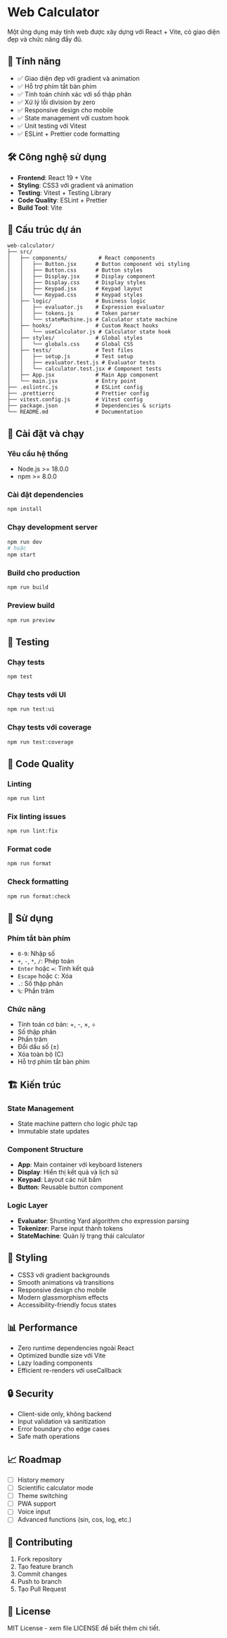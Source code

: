 # Web Calculator

Một ứng dụng máy tính web được xây dựng với React + Vite, có giao diện đẹp và chức năng đầy đủ.

## 🚀 Tính năng

- ✅ Giao diện đẹp với gradient và animation
- ✅ Hỗ trợ phím tắt bàn phím
- ✅ Tính toán chính xác với số thập phân
- ✅ Xử lý lỗi division by zero
- ✅ Responsive design cho mobile
- ✅ State management với custom hook
- ✅ Unit testing với Vitest
- ✅ ESLint + Prettier code formatting

## 🛠️ Công nghệ sử dụng

- **Frontend**: React 19 + Vite
- **Styling**: CSS3 với gradient và animation
- **Testing**: Vitest + Testing Library
- **Code Quality**: ESLint + Prettier
- **Build Tool**: Vite

## 📁 Cấu trúc dự án

```
web-calculator/
├── src/
│   ├── components/          # React components
│   │   ├── Button.jsx      # Button component với styling
│   │   ├── Button.css      # Button styles
│   │   ├── Display.jsx     # Display component
│   │   ├── Display.css     # Display styles
│   │   ├── Keypad.jsx      # Keypad layout
│   │   └── Keypad.css      # Keypad styles
│   ├── logic/              # Business logic
│   │   ├── evaluator.js    # Expression evaluator
│   │   ├── tokens.js       # Token parser
│   │   └── stateMachine.js # Calculator state machine
│   ├── hooks/              # Custom React hooks
│   │   └── useCalculator.js # Calculator state hook
│   ├── styles/             # Global styles
│   │   └── globals.css     # Global CSS
│   ├── tests/              # Test files
│   │   ├── setup.js        # Test setup
│   │   ├── evaluator.test.js # Evaluator tests
│   │   └── calculator.test.jsx # Component tests
│   ├── App.jsx             # Main App component
│   └── main.jsx            # Entry point
├── .eslintrc.js            # ESLint config
├── .prettierrc             # Prettier config
├── vitest.config.js        # Vitest config
├── package.json            # Dependencies & scripts
└── README.md               # Documentation
```

## 🚀 Cài đặt và chạy

### Yêu cầu hệ thống
- Node.js >= 18.0.0
- npm >= 8.0.0

### Cài đặt dependencies
```bash
npm install
```

### Chạy development server
```bash
npm run dev
# hoặc
npm start
```

### Build cho production
```bash
npm run build
```

### Preview build
```bash
npm run preview
```

## 🧪 Testing

### Chạy tests
```bash
npm test
```

### Chạy tests với UI
```bash
npm run test:ui
```

### Chạy tests với coverage
```bash
npm run test:coverage
```

## 🔧 Code Quality

### Linting
```bash
npm run lint
```

### Fix linting issues
```bash
npm run lint:fix
```

### Format code
```bash
npm run format
```

### Check formatting
```bash
npm run format:check
```

## 📱 Sử dụng

### Phím tắt bàn phím
- `0-9`: Nhập số
- `+`, `-`, `*`, `/`: Phép toán
- `Enter` hoặc `=`: Tính kết quả
- `Escape` hoặc `C`: Xóa
- `.`: Số thập phân
- `%`: Phần trăm

### Chức năng
- Tính toán cơ bản: +, -, ×, ÷
- Số thập phân
- Phần trăm
- Đổi dấu số (±)
- Xóa toàn bộ (C)
- Hỗ trợ phím tắt bàn phím

## 🏗️ Kiến trúc

### State Management
- State machine pattern cho logic phức tạp
- Immutable state updates

### Component Structure
- **App**: Main container với keyboard listeners
- **Display**: Hiển thị kết quả và lịch sử
- **Keypad**: Layout các nút bấm
- **Button**: Reusable button component

### Logic Layer
- **Evaluator**: Shunting Yard algorithm cho expression parsing
- **Tokenizer**: Parse input thành tokens
- **StateMachine**: Quản lý trạng thái calculator

## 🎨 Styling

- CSS3 với gradient backgrounds
- Smooth animations và transitions
- Responsive design cho mobile
- Modern glassmorphism effects
- Accessibility-friendly focus states

## 📊 Performance

- Zero runtime dependencies ngoài React
- Optimized bundle size với Vite
- Lazy loading components
- Efficient re-renders với useCallback

## 🔒 Security

- Client-side only, không backend
- Input validation và sanitization
- Error boundary cho edge cases
- Safe math operations

## 📈 Roadmap

- [ ] History memory
- [ ] Scientific calculator mode
- [ ] Theme switching
- [ ] PWA support
- [ ] Voice input
- [ ] Advanced functions (sin, cos, log, etc.)

## 🤝 Contributing

1. Fork repository
2. Tạo feature branch
3. Commit changes
4. Push to branch
5. Tạo Pull Request

## 📄 License

MIT License - xem file LICENSE để biết thêm chi tiết.